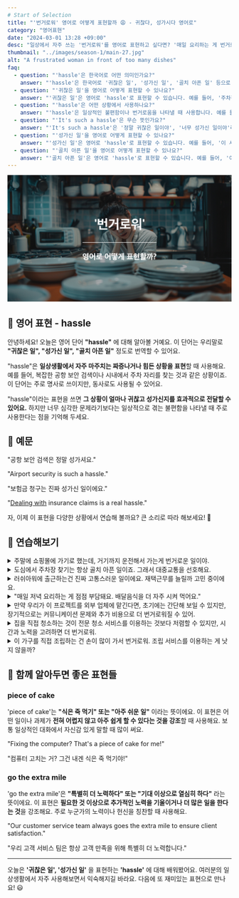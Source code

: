```yaml
---
# Start of Selection
title: "'번거로워' 영어로 어떻게 표현할까 😩 - 귀찮다, 성가시다 영어로"
category: "영어표현"
date: "2024-03-01 13:28 +09:00"
desc: "일상에서 자주 쓰는 '번거로워'를 영어로 표현하고 싶다면? '매일 요리하는 게 번거로워', '긴 이메일 쓰는 게 번거로워' 등을 영어로 표현하는 법을 배워봅시다. 다양한 예문을 통해서 연습하고 본인의 표현으로 만들어 보세요."
thumbnail: "../images/season-1/main-27.jpg"
alt: "A frustrated woman in front of too many dishes"
faq:
  - question: "'hassle'은 한국어로 어떤 의미인가요?"
    answer: "'hassle'은 한국어로 '귀찮은 일', '성가신 일', '골치 아픈 일' 등으로 번역될 수 있습니다. 일상생활에서 마주치는 짜증나거나 힘든 상황을 표현할 때 사용합니다. 예를 들어, 'Airport security is such a hassle.'라고 하면 '공항 보안 검색은 정말 귀찮은 일이에요'라는 의미입니다."
  - question: "'귀찮은 일'을 영어로 어떻게 표현할 수 있나요?"
    answer: "'귀찮은 일'은 영어로 'hassle'로 표현할 수 있습니다. 예를 들어, '주차장 찾기는 정말 귀찮은 일이야'는 'Finding parking is such a hassle'로 말할 수 있습니다. 또한, '매일 요리하는 게 귀찮아'라고 할 때는 'Cooking every day is a hassle'로 표현할 수 있습니다."
  - question: "'hassle'은 어떤 상황에서 사용하나요?"
    answer: "'hassle'은 일상적인 불편함이나 번거로움을 나타낼 때 사용합니다. 예를 들어, 공항 보안 검색, 복잡한 서류 작업, 주차 찾기 등의 상황에서 자주 사용됩니다. '이사하는 게 정말 hassle이야'라고 하면 '이사하는 게 정말 골치 아픈 일이야'라는 의미로 사용될 수 있습니다."
  - question: "'It's such a hassle'은 무슨 뜻인가요?"
    answer: "'It's such a hassle'은 '정말 귀찮은 일이야', '너무 성가신 일이야'라는 의미입니다. 어떤 일이 매우 귀찮거나 번거로울 때 사용하는 표현입니다. 예를 들어, '온라인 구매 반품이 정말 귀찮아'라고 할 때 'Returning online purchases is such a hassle'로 표현할 수 있습니다."
  - question: "'성가신 일'을 영어로 어떻게 표현할 수 있나요?"
    answer: "'성가신 일'은 영어로 'hassle'로 표현할 수 있습니다. 예를 들어, '이 서류 작업은 정말 성가신 일이야'는 'This paperwork is such a hassle'로 말할 수 있습니다. 또한, '고객 서비스 대응이 정말 성가셔'라고 할 때는 'Dealing with customer service is a real hassle'로 표현할 수 있습니다."
  - question: "'골치 아픈 일'을 영어로 어떻게 표현할 수 있나요?"
    answer: "'골치 아픈 일'은 영어로 'hassle'로 표현할 수 있습니다. 예를 들어, '이사는 정말 골치 아픈 일이야'는 'Moving is such a hassle'로 말할 수 있습니다. 또한, '비밀번호 관리가 점점 더 골치 아파져'라고 할 때는 'Keeping track of all these passwords is becoming a real hassle'로 표현할 수 있습니다."
---
```


![번거로워 영어표현](../images/season-1/main-27.jpg)

## 🌟 영어 표현 - hassle

안녕하세요! 오늘은 영어 단어 **"hassle"** 에 대해 알아볼 거예요. 이 단어는 우리말로 **"귀찮은 일", "성가신 일", "골치 아픈 일"** 정도로 번역할 수 있어요.

"hassle"은 **일상생활에서 자주 마주치는 짜증나거나 힘든 상황을 표현**할 때 사용해요. 예를 들어, 복잡한 공항 보안 검색이나 시내에서 주차 자리를 찾는 것과 같은 상황이죠. 이 단어는 주로 명사로 쓰이지만, 동사로도 사용될 수 있어요.

"hassle"이라는 표현을 쓰면 **그 상황이 얼마나 귀찮고 성가신지를 효과적으로 전달할 수 있어요.** 하지만 너무 심각한 문제라기보다는 일상적으로 겪는 불편함을 나타낼 때 주로 사용한다는 점을 기억해 두세요.

<div 
  data-inline-banner="🎉 새해에는 스픽 AI와 함께 영어 공부하자" 
  data-inline-banner-subtext="설날 특별 할인으로 최대 70% 할인! (~2/3)" 
  data-inline-banner-link="https://app.usespeak.com/kr-ko/sale/kr-affiliate-special/?ref=engple-inline"
  data-inline-banner-caption="해당 링크를 통해 구매시 일정액의 수수료를 지급받습니다.">
</div>

## 📖 예문

"공항 보안 검색은 정말 성가셔요."

"Airport security is such a hassle."

"보험금 청구는 진짜 성가신 일이에요."

"[Dealing with](/blog/in-english/157.deal-with/) insurance claims is a real hassle."

자, 이제 이 표현을 다양한 상황에서 연습해 볼까요? 큰 소리로 따라 해보세요! 🚀

## 💬 연습해보기

<details>
  <summary>주말에 쇼핑몰에 가기로 했는데, 거기까지 운전해서 가는게 번거로운 일이야.</summary>
  <span>I <a href="/blog/in-english/062.decide-to/">decided to</a> go to the mall this weekend. But driving there is a hassle.</span>
</details>

<details>
<summary>도심에서 주차장 찾기는 항상 골치 아픈 일이죠. 그래서 대중교통을 선호해요.</summary>
<span>Finding parking downtown is always a hassle. <a href="/blog/in-english/116.that-is-why/">That's why</a> I <a href="/blog/in-english/191.prefer/">prefer</a> public transport.</span>
</details>

<details>
<summary>러쉬아워에 출근하는건 진짜 고통스러운 일이에요. 재택근무를 늘릴까 고민 중이에요.</summary>
<span>Commuting during rush hour is a major hassle. I'm considering working from home more.</span>
</details>

<details>
<summary>"매일 저녁 요리하는 게 점점 부담돼요. 배달음식을 더 자주 시켜 먹어요."</summary>
<span>"The hassle of cooking every night is getting to me. Let's <a href="/blog/in-english/order-takeout/">order takeout</a> more often."</span>
</details>

<details>
 <summary>만약 우리가 이 프로젝트를 외부 업체에 맡긴다면, 초기에는 간단해 보일 수 있지만, 장기적으로는 커뮤니케이션 문제와 추가 비용으로 더 번거로워질 수 있어.</summary>
  <span>If we outsource this project, it might seem simpler <a href="/blog/in-english/184.at-first/">at first</a>, but <a href="/blog/in-english/179.in-the-long-run/">in the long run</a>, it could be more of a hassle with communication issues and additional costs.</span>
</details>

<details>
  <summary>집을 직접 청소하는 것이 전문 청소 서비스를 이용하는 것보다 저렴할 수 있지만, 시간과 노력을 고려하면 더 번거로워.</summary>
  <span>Cleaning the house by yourself might be cheaper than hiring a professional service, but considering the time and effort, it's more of a hassle.</span>
</details>

<details>
  <summary>이 가구를 직접 조립하는 건 손이 많이 가서 번거로워. 조립 서비스를 이용하는 게 낫지 않을까?</summary>
  <span>Assembling this furniture ourselves is a hassle because it's so much work. <a href="/blog/더-낫지-않아-영어표현/">Wouldn't it be better</a> to use the assembly service?</span>
</details>

## 🤝 함께 알아두면 좋은 표현들

### piece of cake

'piece of cake'는 **"식은 죽 먹기" 또는 "아주 쉬운 일"** 이라는 뜻이에요. 이 표현은 어떤 일이나 과제가 **전혀 어렵지 않고 아주 쉽게 할 수 있다는 것을 강조**할 때 사용해요. 보통 일상적인 대화에서 자신감 있게 말할 때 많이 써요.

"Fixing the computer? That's a piece of cake for me!"

"컴퓨터 고치는 거? 그건 내겐 식은 죽 먹기야!"

### go the extra mile

'go the extra mile'은 **"특별히 더 노력하다" 또는 "기대 이상으로 열심히 하다"** 라는 뜻이에요. 이 표현은 **필요한 것 이상으로 추가적인 노력을 기울이거나 더 많은 일을 한다는 것**을 강조해요. 주로 누군가의 노력이나 헌신을 칭찬할 때 사용해요.

"Our customer service team always goes the extra mile to ensure client satisfaction."

"우리 고객 서비스 팀은 항상 고객 만족을 위해 특별히 더 노력합니다."

---

오늘은 **'귀찮은 일', '성가신 일'** 을 표현하는 **'hassle'** 에 대해 배워봤어요. 여러분의 일상생활에서 자주 사용해보면서 익숙해지길 바라요. 다음에 또 재미있는 표현으로 만나요! 😃
